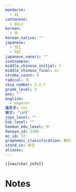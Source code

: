 ```yaml
---
mandarin:
  - dì
cantonese:
  - dai3
korean:
  - 제
korean_native: ""
japanese:
  - TEI
  - TAI
japanese_nanori: ""
vietnamese:
middle_chinese_initial: t
middle_chinese_final: ei
stroke_count: 9
radical: 巾
skip_number: 2-2-7
grade_level: 3
pos: ""
english:
  - emperor
羅馬字: tei
韓文: "\b테"
joyo_level: ""
hsk_level: ""
hanmun_edu_level: 中
danayo_id: 3106
mc_id: 72
graphemic_classification: 象形
stand_in: 帝王
aliases:
---
```

```meta-bind-embed
[[nav/char_info]]
```

# Notes
